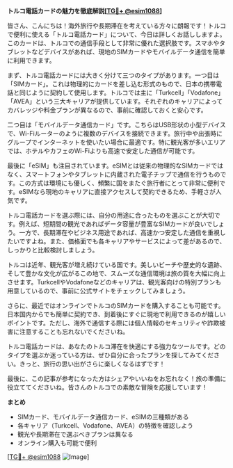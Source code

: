 **トルコ電話カードの魅力を徹底解説[[TG💪+ @esim1088](https://t.me/s/esim1088)]**

皆さん、こんにちは！海外旅行や長期滞在を考えている方々に朗報です！トルコで便利に使える「トルコ電話カード」について、今日は詳しくお話ししますよ。このカードは、トルコでの通信手段として非常に優れた選択肢です。スマホやタブレットなどデバイスがあれば、現地のSIMカードやモバイルデータ通信を簡単に利用できます。

まず、トルコ電話カードには大きく分けて三つのタイプがあります。一つ目は「SIMカード」。これは物理的にカードを差し込む形式のもので、日本の携帯電話と同じように契約して使用します。トルコでは主に「Turkcell」「Vodafone」「AVEA」という三大キャリアが提供しています。それぞれのキャリアによってカバレッジや料金プランが異なるので、事前に確認しておくと安心です。

二つ目は「モバイルデータ通信カード」です。こちらはUSB形状の小型デバイスで、Wi-Fiルーターのように複数のデバイスを接続できます。旅行中や出張時にグループでインターネットを使いたい場合に最適です。特に観光客が多いエリアでは、ホテルやカフェのWi-Fiよりも高速で安定した通信が可能です。

最後に「eSIM」も注目されています。eSIMとは従来の物理的なSIMカードではなく、スマートフォンやタブレットに内蔵された電子チップで通信を行うものです。この方式は環境にも優しく、頻繁に国をまたぐ旅行者にとって非常に便利です。eSIMなら現地のキャリアに直接アクセスして契約できるため、手軽さが人気です。

トルコ電話カードを選ぶ際には、自分の用途に合ったものを選ぶことが大切です。例えば、短期間の観光であればデータ容量が豊富なSIMカードが良いでしょう。一方で、長期滞在やビジネス用途であれば、高速かつ安定した通信を重視したいですよね。また、価格面でも各キャリアやサービスによって差があるので、しっかりと比較検討しましょう。

トルコは近年、観光客が増え続けている国です。美しいビーチや歴史的な遺跡、そして豊かな文化が広がるこの地で、スムーズな通信環境は旅の質を大幅に向上させます。TurkcellやVodafoneなどのキャリアは、観光客向けの特別プランも用意しているので、事前に公式サイトをチェックしてみましょう。

さらに、最近ではオンラインでトルコのSIMカードを購入することも可能です。日本国内からでも簡単に契約でき、到着後にすぐに現地で利用できるのが嬉しいポイントです。ただし、海外で通信する際には個人情報のセキュリティや詐欺被害に注意することも忘れないでくださいね。

トルコ電話カードは、あなたのトルコ滞在を快適にする強力なツールです。どのタイプを選ぶか迷っている方は、ぜひ自分に合ったプランを探してみてください。きっと、旅行の思い出がさらに楽しくなるはずです！

最後に、この記事が参考になった方はシェアやいいねをお忘れなく！旅の準備に役立ててくださいね。皆さんのトルコでの素敵な冒険を応援しています！

**まとめ**
- SIMカード、モバイルデータ通信カード、eSIMの三種類がある
- 各キャリア（Turkcell、Vodafone、AVEA）の特徴を確認しよう
- 観光や長期滞在で選ぶべきプランは異なる
- オンライン購入も可能で便利

[[TG💪+ @esim1088](https://t.me/s/esim1088) ![Image](https://i.postimg.cc/Y0z9fWf4/image.png)]